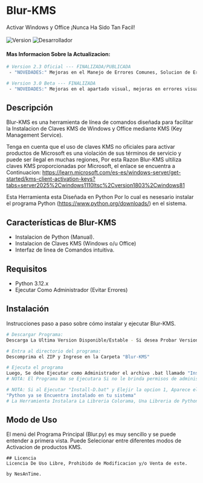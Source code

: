 # Blur-KMS
Activar Windows y Office ¡Nunca Ha Sido Tan Facil!<br></br>
![Version](https://img.shields.io/badge/Version-3.0-blue)
![Desarrollador](https://img.shields.io/badge/NesAnTime-green)
<br>
#### Mas Informacion Sobre la Actualizacion: 
```bash
# Version 2.3 Oficial --- FINALIZADA/PUBLICADA
 - "NOVEDADES:" Mejoras en el Manejo de Errores Comunes, Solucion de Errores, Solucion de Aplicacion de Comandos en CMD (Office), Mas Abreviaciones de Comando en CMD, Solucion de Errores Tipicos en Consola, Notificador de Actualizaciones disponibles, y Optimizacion.

# Version 3.0 Beta --- FINALIZADA
 - "NOVEDADES:" Mejoras en el apartado visual, mejoras en errores visuales, manejo de errores, animaciones.
```

## Descripción
Blur-KMS es una herramienta de línea de comandos diseñada para facilitar la Instalacion de Claves KMS de Windows y Office mediante KMS (Key Management Service).

Tenga en cuenta que el uso de claves KMS no oficiales para activar productos de Microsoft es una violación de sus términos de servicio y puede ser ilegal en muchas regiones, Por esta Razon Blur-KMS ultiliza claves KMS proporcionadas por Microsoft, el enlace se encuentra a Continuacion: https://learn.microsoft.com/es-es/windows-server/get-started/kms-client-activation-keys?tabs=server2025%2Cwindows1110ltsc%2Cversion1803%2Cwindows81

Esta Herramienta esta Diseñada en Python Por lo cual es nesesario instalar el programa Python (https://www.python.org/downloads/) en el sistema.

## Características de Blur-KMS

- Instalacion de Python (Manual).
- Instalacion de Claves KMS (Windows o/u Office)
- Interfaz de linea de Comandos intuitiva.
  
## Requisitos

- Python 3.12.x
- Ejecutar Como Administrador (Evitar Errores)

## Instalación
Instrucciones paso a paso sobre cómo instalar y ejecutar Blur-KMS.
```bash
# Descargar Programa:
Descarga La Ultima Version Disponible/Estable - Si desea Probar Versiones Beta-Alfa descargue desde la Fuente/Code. 

# Entra al directorio del programa:
Descomprima el ZIP y Ingrese en la Carpeta "Blur-KMS"

# Ejecuta el programa
Luego, Se debe Ejecutar como Administrador el archivo .bat llamado "Install-D" y elegir la opcion de su preferencia.
# NOTA: El Programa No se Ejecutara Si no le brinda permisos de administracion, Blur-KMS Tratara de Obtener Su Permiso.

# NOTA: Si al Ejecutar "Install-D.bat" y Elejir la opcion 1, Aparece el Siguiente Mensaje: 
"Python ya se Encuentra instalado en tu sistema" 
# La Herramienta Instalara La Libreria Colorama, Una Libreria de Python Meramente Estetica.
```

## Modo de Uso
El menú del Programa Principal (Blur.py) es muy sencillo y se puede entender a primera vista. Puede Selecionar entre diferentes modos de Activacion de productos KMS.


```
## Licencia
Licencia De Uso Libre, Prohibido de Modificacion y/o Venta de este.

by NesAnTime.
